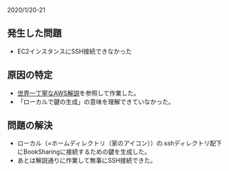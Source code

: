 2020/1/20-21
## 発生した問題
- EC2インスタンスにSSH接続できなかった

## 原因の特定
- [世界一丁寧なAWS解説](https://qiita.com/naoki_mochizuki/items/814e0979217b1a25aa3e#ssh%E9%80%9A%E4%BF%A1%E3%81%AB%E3%82%88%E3%82%8B%E3%82%A4%E3%83%B3%E3%82%B9%E3%82%BF%E3%83%B3%E3%82%B9%E3%81%B8%E3%81%AE%E3%83%AD%E3%82%B0%E3%82%A4%E3%83%B3)を参照して作業した。
- 「ローカルで鍵の生成」の意味を理解できていなかった。

## 問題の解決
- ローカル（=ホームディレクトリ（家のアイコン））の.sshディレクトリ配下にBookSharingに接続するための鍵を生成した。
- あとは解説通りに作業して無事にSSH接続できた。
